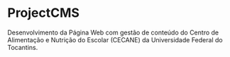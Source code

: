 # ProjectCMS

Desenvolvimento da Página Web com gestão de conteúdo do Centro de Alimentação e Nutrição do Escolar (CECANE) da Universidade Federal do Tocantins.
